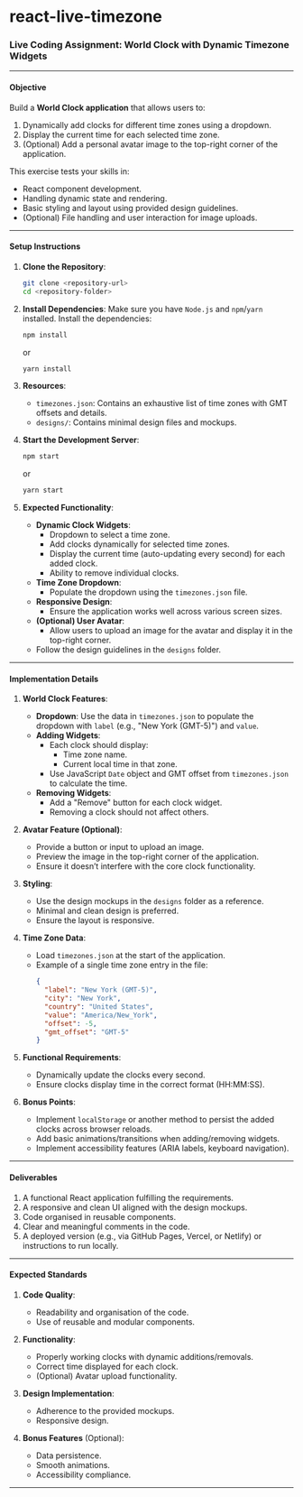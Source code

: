 # react-live-timezone

### **Live Coding Assignment: World Clock with Dynamic Timezone Widgets**

---

#### **Objective**
Build a **World Clock application** that allows users to:
1. Dynamically add clocks for different time zones using a dropdown.
2. Display the current time for each selected time zone.
3. (Optional) Add a personal avatar image to the top-right corner of the application.

This exercise tests your skills in:
- React component development.
- Handling dynamic state and rendering.
- Basic styling and layout using provided design guidelines.
- (Optional) File handling and user interaction for image uploads.

---

#### **Setup Instructions**

1. **Clone the Repository**:
   ```bash
   git clone <repository-url>
   cd <repository-folder>
   ```

2. **Install Dependencies**:
   Make sure you have `Node.js` and `npm`/`yarn` installed. Install the dependencies:
   ```bash
   npm install
   ```
   or
   ```bash
   yarn install
   ```

3. **Resources**:
   - `timezones.json`: Contains an exhaustive list of time zones with GMT offsets and details.
   - `designs/`: Contains minimal design files and mockups.

4. **Start the Development Server**:
   ```bash
   npm start
   ```
   or
   ```bash
   yarn start
   ```

5. **Expected Functionality**:
   - **Dynamic Clock Widgets**:
     - Dropdown to select a time zone.
     - Add clocks dynamically for selected time zones.
     - Display the current time (auto-updating every second) for each added clock.
     - Ability to remove individual clocks.
   - **Time Zone Dropdown**:
     - Populate the dropdown using the `timezones.json` file.
   - **Responsive Design**:
     - Ensure the application works well across various screen sizes.
   - **(Optional) User Avatar**:
     - Allow users to upload an image for the avatar and display it in the top-right corner.
   - Follow the design guidelines in the `designs` folder.

---

#### **Implementation Details**

1. **World Clock Features**:
   - **Dropdown**: Use the data in `timezones.json` to populate the dropdown with `label` (e.g., "New York (GMT-5)") and `value`.
   - **Adding Widgets**:
     - Each clock should display:
       - Time zone name.
       - Current local time in that zone.
     - Use JavaScript `Date` object and GMT offset from `timezones.json` to calculate the time.
   - **Removing Widgets**:
     - Add a "Remove" button for each clock widget.
     - Removing a clock should not affect others.

2. **Avatar Feature (Optional)**:
   - Provide a button or input to upload an image.
   - Preview the image in the top-right corner of the application.
   - Ensure it doesn’t interfere with the core clock functionality.

3. **Styling**:
   - Use the design mockups in the `designs` folder as a reference.
   - Minimal and clean design is preferred.
   - Ensure the layout is responsive.

4. **Time Zone Data**:
   - Load `timezones.json` at the start of the application.
   - Example of a single time zone entry in the file:
     ```json
     {
       "label": "New York (GMT-5)",
       "city": "New York",
       "country": "United States",
       "value": "America/New_York",
       "offset": -5,
       "gmt_offset": "GMT-5"
     }
     ```

5. **Functional Requirements**:
   - Dynamically update the clocks every second.
   - Ensure clocks display time in the correct format (HH:MM:SS).

6. **Bonus Points**:
   - Implement `localStorage` or another method to persist the added clocks across browser reloads.
   - Add basic animations/transitions when adding/removing widgets.
   - Implement accessibility features (ARIA labels, keyboard navigation).

---

#### **Deliverables**

1. A functional React application fulfilling the requirements.
2. A responsive and clean UI aligned with the design mockups.
3. Code organised in reusable components.
4. Clear and meaningful comments in the code.
5. A deployed version (e.g., via GitHub Pages, Vercel, or Netlify) or instructions to run locally.

---

#### **Expected Standards**

1. **Code Quality**:
   - Readability and organisation of the code.
   - Use of reusable and modular components.

2. **Functionality**:
   - Properly working clocks with dynamic additions/removals.
   - Correct time displayed for each clock.
   - (Optional) Avatar upload functionality.

3. **Design Implementation**:
   - Adherence to the provided mockups.
   - Responsive design.

4. **Bonus Features** (Optional):
   - Data persistence.
   - Smooth animations.
   - Accessibility compliance.

---